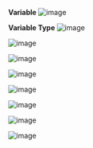 
**Variable**
![image](https://user-images.githubusercontent.com/3519706/165933751-ec3883a6-ac25-41ed-a4b1-d43ae366a004.png)

**Variable Type**
![image](https://user-images.githubusercontent.com/3519706/165934444-d51f439b-44cb-471a-b53e-730d340ed024.png)

![image](https://user-images.githubusercontent.com/3519706/165934629-132529d5-aab6-4aa3-8e3b-67c6ebc36224.png)

![image](https://user-images.githubusercontent.com/3519706/165934738-0e647e07-014f-45de-af1a-773e430d7817.png)

![image](https://user-images.githubusercontent.com/3519706/165934844-5b88ab0e-79d6-4b91-80e3-240af1b218bc.png)

![image](https://user-images.githubusercontent.com/3519706/165934937-e7303411-76e1-4495-8559-08fc01fa98b1.png)

![image](https://user-images.githubusercontent.com/3519706/165935052-ff80079d-98c3-4439-bac7-b7043610e2dd.png)

![image](https://user-images.githubusercontent.com/3519706/165935261-7689f277-a47e-400b-9f51-df48676ac35c.png)

![image](https://user-images.githubusercontent.com/3519706/165935335-73e63b6d-740b-433c-9537-d47d40d0e29e.png)
